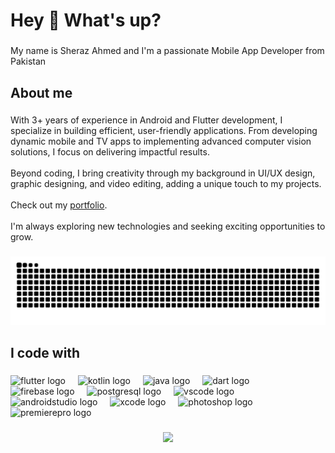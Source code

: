 <h1 align="left">Hey 👋 What's up?</h1>

###

<p align="left">My name is Sheraz Ahmed and I'm a passionate Mobile App Developer from Pakistan</p>

###

<h2 align="left">About me</h2>

###

<p align="left">
With 3+ years of experience in Android and Flutter development, I specialize in building efficient, user-friendly applications. 
From developing dynamic mobile and TV apps to implementing advanced computer vision solutions, I focus on delivering impactful results.<br><br>
Beyond coding, I bring creativity through my background in UI/UX design, graphic designing, and video editing, adding a unique touch to my projects.<br><br>
Check out my <a href="https://sheraz.appiversal.com" target="_blank">portfolio</a>.<br><br>
I'm always exploring new technologies and seeking exciting opportunities to grow.
</p>


###

<img src="https://raw.githubusercontent.com/CodeWithSherazII/CodeWithSherazII/output/snake.svg" alt="Snake animation" />

###

<h2 align="left">I code with</h2>

###

<div align="left">
  <img src="https://cdn.jsdelivr.net/gh/devicons/devicon/icons/flutter/flutter-original.svg" height="40" alt="flutter logo"  />
  <img width="12" />
  <img src="https://cdn.jsdelivr.net/gh/devicons/devicon/icons/kotlin/kotlin-original.svg" height="40" alt="kotlin logo"  />
  <img width="12" />
  <img src="https://cdn.jsdelivr.net/gh/devicons/devicon/icons/java/java-original.svg" height="40" alt="java logo"  />
  <img width="12" />
  <img src="https://cdn.jsdelivr.net/gh/devicons/devicon/icons/dart/dart-original.svg" height="40" alt="dart logo"  />
  <img width="12" />
  <img src="https://cdn.jsdelivr.net/gh/devicons/devicon/icons/firebase/firebase-plain.svg" height="40" alt="firebase logo"  />
  <img width="12" />
  <img src="https://cdn.jsdelivr.net/gh/devicons/devicon/icons/postgresql/postgresql-original.svg" height="40" alt="postgresql logo"  />
  <img width="12" />
  <img src="https://cdn.jsdelivr.net/gh/devicons/devicon/icons/vscode/vscode-original.svg" height="40" alt="vscode logo"  />
  <img width="12" />
  <img src="https://cdn.jsdelivr.net/gh/devicons/devicon/icons/androidstudio/androidstudio-original.svg" height="40" alt="androidstudio logo"  />
  <img width="12" />
  <img src="https://cdn.jsdelivr.net/gh/devicons/devicon/icons/xcode/xcode-original.svg" height="40" alt="xcode logo"  />
  <img width="12" />
  <img src="https://cdn.jsdelivr.net/gh/devicons/devicon/icons/photoshop/photoshop-plain.svg" height="40" alt="photoshop logo"  />
  <img width="12" />
  <img src="https://cdn.jsdelivr.net/gh/devicons/devicon/icons/premierepro/premierepro-plain.svg" height="40" alt="premierepro logo"  />
</div>

###

<div align="center">
  <img src="https://profile-counter.glitch.me/CodeWithSheraz/count.svg?"  />
</div>

###